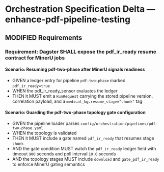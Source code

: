 # Orchestration Specification Delta — enhance-pdf-pipeline-testing

## MODIFIED Requirements

### Requirement: Dagster SHALL expose the pdf_ir_ready resume contract for MinerU jobs

#### Scenario: Resuming pdf-two-phase after MinerU signals readiness
- GIVEN a ledger entry for pipeline `pdf-two-phase` marked `pdf_ir_ready=true`
- WHEN the pdf_ir_ready_sensor evaluates the ledger
- THEN it MUST emit a `RunRequest` carrying the stored pipeline version, correlation payload, and a `medical_kg.resume_stage="chunk"` tag

#### Scenario: Guarding the pdf-two-phase topology gate configuration
- GIVEN the pipeline loader parses `config/orchestration/pipelines/pdf-two-phase.yaml`
- WHEN the topology is validated
- THEN it MUST include a gate named `pdf_ir_ready` that resumes stage `chunk`
- AND the gate condition MUST watch the `pdf_ir_ready` ledger field with timeout `900` seconds and poll interval `10.0` seconds
- AND the topology stages MUST include `download` and `gate_pdf_ir_ready` to enforce MinerU gating semantics
